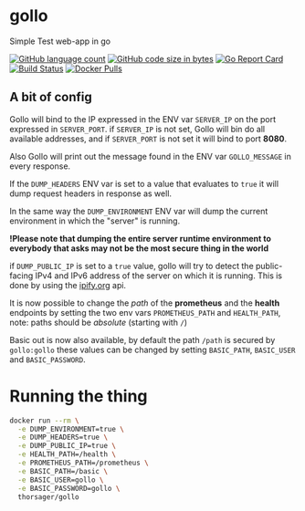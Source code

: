# gollo
Simple Test web-app in go

[![GitHub language count](https://img.shields.io/github/languages/count/thorsager/gollo)](https://github.com/thorsager/gollo)
[![GitHub code size in bytes](https://img.shields.io/github/languages/code-size/thorsager/gollo)](https://github.com/thorsager/gollo)
[![Go Report Card](https://goreportcard.com/badge/github.com/thorsager/gollo)](https://goreportcard.com/report/github.com/thorsager/gollo)
[![Build Status](https://travis-ci.com/thorsager/gollo.svg?branch=master)](https://travis-ci.com/thorsager/gollo)
[![Docker Pulls](https://img.shields.io/docker/pulls/thorsager/gollo)](https://hub.docker.com/r/thorsager/gollo)

## A bit of config
Gollo will bind to the IP expressed in the ENV var `SERVER_IP` on the port expressed in `SERVER_PORT`. if `SERVER_IP` is
not set, Gollo will bin do all available addresses, and if `SERVER_PORT` is not set it will bind to port **8080**.

Also Gollo will print out the message found in the ENV var `GOLLO_MESSAGE` in every response.

If the `DUMP_HEADERS` ENV var is set to a value that evaluates to `true` it will dump request headers in response as
well.

In the same way the `DUMP_ENVIRONMENT` ENV var will dump the current environment in which the "server" is running.

**!Please note that dumping the entire server runtime environment to everybody that asks may not be the most secure
thing in the world**

if `DUMP_PUBLIC_IP` is set to a `true` value, gollo will try to detect the public-facing IPv4 and IPv6 address of the
server on which it is running. This is done by using the [ipify.org](https://www.ipify.org/) api.

It is now possible to change the _path_ of the **prometheus** and the **health** endpoints by setting the two env vars
`PROMETHEUS_PATH` and `HEALTH_PATH`, note: paths should be _absolute_ (starting with `/`)

Basic out is now also available, by default the path `/path` is secured by `gollo:gollo` these values can be changed by
setting `BASIC_PATH`, `BASIC_USER` and `BASIC_PASSWORD`.

# Running the thing

```bash
docker run --rm \
  -e DUMP_ENVIRONMENT=true \
  -e DUMP_HEADERS=true \
  -e DUMP_PUBLIC_IP=true \
  -e HEALTH_PATH=/health \
  -e PROMETHEUS_PATH=/prometheus \
  -e BASIC_PATH=/basic \
  -e BASIC_USER=gollo \
  -e BASIC_PASSWORD=gollo \
  thorsager/gollo
```